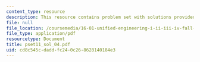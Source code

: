 ```yaml
---
content_type: resource
description: This resource contains problem set with solutions provided by the professor.
file: null
file_location: /coursemedia/16-01-unified-engineering-i-ii-iii-iv-fall-2005-spring-2006/cd8c545cdaddfc240c268628140184e3_pset11_sol_04.pdf
file_type: application/pdf
resourcetype: Document
title: pset11_sol_04.pdf
uid: cd8c545c-dadd-fc24-0c26-8628140184e3
---
```


